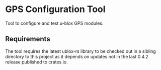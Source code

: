 # GPS Configuration Tool

Tool to configure and test u-blox GPS modules.

## Requirements

The tool requires the latest ublox-rs library to be checked out in a sibling directory to this project as it depends on updates not in the last 0.4.2 release published to crates.io.
